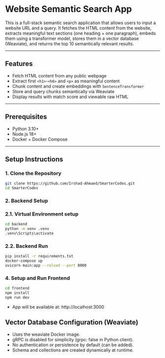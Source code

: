 # Website Semantic Search App

This is a full-stack semantic search application that allows users to input a website URL and a query. It fetches the HTML content from the website, extracts meaningful text sections (one heading + one paragraph), embeds them using a transformer model, stores them in a vector database (Weaviate), and returns the top 10 semantically relevant results.

---

## Features

- Fetch HTML content from any public webpage
- Extract first `<h1>`-`<h6>` and `<p>` as meaningful content
- Chunk content and create embeddings with `SentenceTransformer`
- Store and query chunks semantically via Weaviate
- Display results with match score and viewable raw HTML

---

## Prerequisites

- Python 3.10+
- Node.js 18+
- Docker + Docker Compose

---

## Setup Instructions

### 1. Clone the Repository

```bash
git clone https://github.com/Irshad-Ahmaed/SmarterCodes.git
cd SmarterCodes
```

### 2. Backend Setup
### 2.1. Virtual Environment setup
```bash
cd backend
python -m venv .venv
.venv\Scripts\activate 
```

### 2.2. Backend Run
```bash
pip install -r requirements.txt
docker-compose up
uvicorn main:app --reload --port 8000
```

### 4. Setup and Run Frontend
```bash
cd frontend
npm install
npm run dev
```

- App will be available at: http://localhost:3000

## Vector Database Configuration (Weaviate)
- Uses the weaviate Docker image.
- gRPC is disabled for simplicity (grpc: false in Python client).
- No authentication or persistence by default (can be added).
- Schema and collections are created dynamically at runtime.